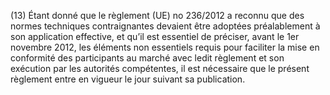 (13) Étant donné que le règlement (UE) no 236/2012 a reconnu que des normes techniques contraignantes devaient être adoptées préalablement à son application effective, et qu’il est essentiel de préciser, avant le 1er novembre 2012, les éléments non essentiels requis pour faciliter la mise en conformité des participants au marché avec ledit règlement et son exécution par les autorités compétentes, il est nécessaire que le présent règlement entre en vigueur le jour suivant sa publication.